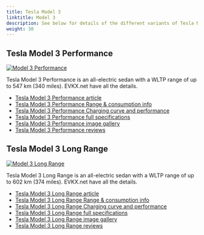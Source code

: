 ```yaml
---
title: Tesla Model 3
linktitle: Model 3
description: See below for details of the different variants of Tesla Model 3
weight: 30
---
```

## Tesla Model 3 Performance

[![Model 3 Performance](https://media.evkx.net/multimedia/models/tesla/model_3/model_3_performance/main_1_st.jpg)](/models/tesla/model_3/model_3_performance/)

Tesla Model 3 Performance is an all-electric sedan with a WLTP range of up to 547 km (340 miles). EVKX.net have all the details. 

- [Tesla Model 3 Performance article](/models/tesla/model_3/model_3_performance/)
- [Tesla Model 3 Performance Range & consumption info](/models/tesla/model_3/model_3_performance//rangeandconsumption)
- [Tesla Model 3 Performance Charging curve and performance](/models/tesla/model_3/model_3_performance//chargingcurve)
- [Tesla Model 3 Performance full specifications](/models/tesla/model_3/model_3_performance//specifications)
- [Tesla Model 3 Performance image gallery](/models/tesla/model_3/model_3_performance//gallery)
- [Tesla Model 3 Performance reviews](/models/tesla/model_3/model_3_performance//reviews)

## Tesla Model 3 Long Range

[![Model 3 Long Range](https://media.evkx.net/multimedia/models/tesla/model_3/model_3_long_range/main_1_st.jpg)](/models/tesla/model_3/model_3_long_range/)

Tesla Model 3 Long Range is an all-electric sedan with a WLTP range of up to 602 km (374 miles). EVKX.net have all the details. 

- [Tesla Model 3 Long Range article](/models/tesla/model_3/model_3_long_range/)
- [Tesla Model 3 Long Range Range & consumption info](/models/tesla/model_3/model_3_long_range//rangeandconsumption)
- [Tesla Model 3 Long Range Charging curve and performance](/models/tesla/model_3/model_3_long_range//chargingcurve)
- [Tesla Model 3 Long Range full specifications](/models/tesla/model_3/model_3_long_range//specifications)
- [Tesla Model 3 Long Range image gallery](/models/tesla/model_3/model_3_long_range//gallery)
- [Tesla Model 3 Long Range reviews](/models/tesla/model_3/model_3_long_range//reviews)

